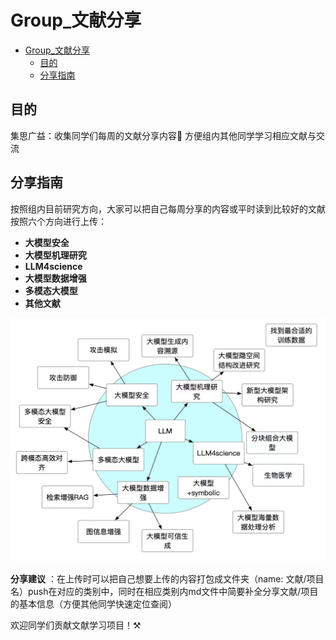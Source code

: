 # Group_文献分享


- [Group\_文献分享](#group_文献分享)
  - [目的](#目的)
  - [分享指南](#分享指南)

## 目的

集思广益：收集同学们每周的文献分享内容👀  方便组内其他同学学习相应文献与交流



## 分享指南 

按照组内目前研究方向，大家可以把自己每周分享的内容或平时读到比较好的文献按照六个方向进行上传：

- **大模型安全**
- **大模型机理研究**
- **LLM4science**
- **大模型数据增强**
- **多模态大模型**
- **其他文献**

![alt text](LLM_research.jpg)

**分享建议** ：在上传时可以把自己想要上传的内容打包成文件夹（name: 文献/项目 名）push在对应的类别中，同时在相应类别内md文件中简要补全分享文献/项目的基本信息（方便其他同学快速定位查阅）


欢迎同学们贡献文献学习项目！⚒️
